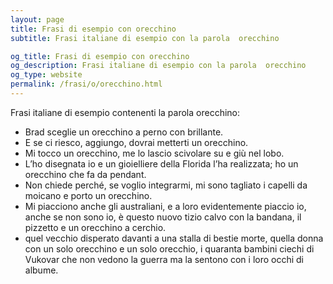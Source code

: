 ```yaml
---
layout: page
title: Frasi di esempio con orecchino 
subtitle: Frasi italiane di esempio con la parola  orecchino

og_title: Frasi di esempio con orecchino 
og_description: Frasi italiane di esempio con la parola  orecchino
og_type: website
permalink: /frasi/o/orecchino.html
---
```


Frasi italiane di esempio contenenti la parola orecchino:


- Brad sceglie un orecchino a perno con brillante.
- E se ci riesco, aggiungo, dovrai metterti un orecchino.
- Mi tocco un orecchino, me lo lascio scivolare su e giù nel lobo.
- L’ho disegnata io e un gioielliere della Florida l’ha realizzata; ho un orecchino che fa da pendant.
- Non chiede perché, se voglio integrarmi, mi sono tagliato i capelli da moicano e porto un orecchino.
- Mi piacciono anche gli australiani, e a loro evidentemente piaccio io, anche se non sono io, è questo nuovo tizio calvo con la bandana, il pizzetto e un orecchino a cerchio.
- quel vecchio disperato davanti a una stalla di bestie morte, quella donna con un solo orecchino e un solo orecchio, i quaranta bambini ciechi di Vukovar che non vedono la guerra ma la sentono con i loro occhi di albume.

